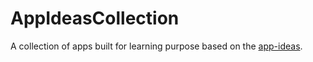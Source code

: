 # AppIdeasCollection
A collection of apps built for learning purpose based on the [app-ideas](https://github.com/florinpop17/app-ideas). 
